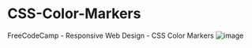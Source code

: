 # CSS-Color-Markers
FreeCodeCamp - Responsive Web Design - CSS Color Markers
![image](https://github.com/Divyabharathi02/CSS-Color-Markers/assets/114729889/b774363c-2dda-4d38-9cad-fc7e7d6724b0)
